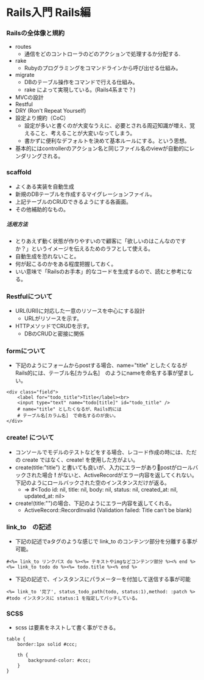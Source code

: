 # Rails入門 Rails編

### Railsの全体像と規約
- routes
  - 通信をどのコントローラのどのアクションで処理するか分配する.
- rake
  - Rubyのプログラミングをコマンドラインから呼び出せる仕組み。
- migrate
  - DBのテーブル操作をコマンドで行える仕組み。
  - rake によって実現している。(Rails4系まで？)
- MVCの設計
- Restful
- DRY (Ron't Repeat Yourself)
- 設定より規約（CoC）
  - 設定が多いと書くのが大変なうえに、必要とされる周辺知識が増え、覚えること、考えることが大変いなってしまう。
  - 書かずに便利なデフォルトを決めて基本ルールにする。という思想。
- 基本的にはcontrollerのアクション名と同じファイル名のviewが自動的にレンダリングされる。

### scaffold
- よくある実装を自動生成
- 新規のDBテーブルを作成するマイグレーションファイル。
- 上記テーブルのCRUDできるようにする各画面。
- その他補助的なもの。

##### 活用方法
- とりあえず動く状態が作りやすいので顧客に「欲しいのはこんなのですか？」というイメージを伝えるためのラフとして使える。
- 自動生成を恐れないこと。
- 何が起こるのかをある程度把握しておく。
- いい意味で「Railsのお手本」的なコードを生成するので、読むと参考になる。

### Restfulについて
- URL(URI)に対応した一意のリソースを中心にする設計
  - URLがリソースを示す。
- HTTPメソッドでCRUDを示す。
  - DBのCRUDと密接に関係

### formについて
- 下記のようにフォームからpostする場合、name="title" としたくなるがRails的には、テーブル名[カラム名]　のようにnameを命名する事が望ましい。
```
<div class="field">
    <label for="todo_title">Title</label><br>
    <input type="text" name="todo[title]" id="todo_title" />
    # name="title" としたくなるが、Rails的には
    # テーブル名[カラム名]　で命名するのが良い。
</div>
```

### create! について
- コンソールでモデルのテストなどをする場合、レコード作成の時には、ただの create ではなく、create! を使用した方がよい。
- create(title:"title") と書いても良いが、入力にエラーがありpostがロールバックされた場合 **!** がないと、ActiveRecordがエラー内容を返してくれない。下記のようにロールバックされた空のインスタンスだけが返る。
  -  => #<Todo id: nil, title: nil, body: nil, status: nil, created_at: nil, updated_at: nil>
- create!(title:"")の場合、下記のようにエラー内容を返してくれる。
  - ActiveRecord::RecordInvalid (Validation failed: Title can't be blank)

### link_to　の記述
- 下記の記述でaタグのような感じで link_to のコンテンツ部分を分離する事が可能。
```
#<%= link_to リンクパス do %><%= テキストやimgなどコンテンツ部分 %><% end %>
<%= link_to todo do %><%= todo.title %><% end %>
```
- 下記の記述で、インスタンスにパラメーターを付加して送信する事が可能
```
<%= link_to '完了', status_todo_path(todo, status:1),method: :patch %>
#todo インスタンスに status:1 を指定してパッチしている。
```

### SCSS
- scss は要素をネストして書く事ができる。
```
table {
    border:1px solid #ccc;

    th {
        background-color: #ccc;
    }
}
```
